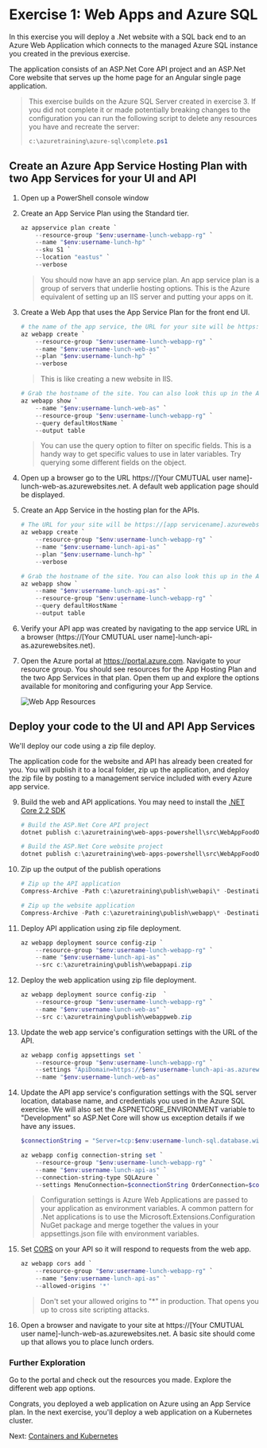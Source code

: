 # Exercise 1: Web Apps and Azure SQL

In this exercise you will deploy a .Net website with a SQL back end to an Azure Web Application which connects to the managed Azure SQL instance you created in the previous exercise.

The application consists of an ASP.Net Core API project and an ASP.Net Core website that serves up the home page for an Angular single page application.

> This exercise builds on the Azure SQL Server created in exercise 3. If you did not complete it or made potentially breaking changes to the configuration you can run the following script to delete any resources you have and recreate the server:
> ```powershell
> c:\azuretraining\azure-sql\complete.ps1
> ```

## Create an Azure App Service Hosting Plan with two App Services for your UI and API

1. Open up a PowerShell console window
<!--and navigate to the azuretraining folder you downloaded in step 2.-->

<!--
2. Set a variable for the resource group you created in previous exercises. You will use this variable in many of the commands for this exercise so you don't have to retype it.

    ```powershell
    $resourceGroupName = "$env:username-lunch-webapp-rg"
    ```

    > The $env variable is a built in Powershell value that allows you to access system information. Here you are using it  (`$env:username`) to get your Windows user name to make your resource group name is unique in case you are sharing a subscription with other class members.
-->

2. Create an App Service Plan using the Standard tier.

    ```powershell
    az appservice plan create `
        --resource-group "$env:username-lunch-webapp-rg" `
        --name "$env:username-lunch-hp" `
        --sku S1 `
        --location "eastus" `
        --verbose
    ```

    > You should now have an app service plan. An app service plan is a group of servers that underlie hosting options. This is the Azure equivalent of setting up an IIS server and putting your apps on it.

4. Create a Web App that uses the App Service Plan for the front end UI.

    ```powershell
    # the name of the app service, the URL for your site will be https://[app servicename].azurewebsites.net
    az webapp create `
        --resource-group "$env:username-lunch-webapp-rg" `
        --name "$env:username-lunch-web-as" `
        --plan "$env:username-lunch-hp" `
        --verbose
    ```

    > This is like creating a new website in IIS.

    ```powershell
    # Grab the hostname of the site. You can also look this up in the Azure portal.
    az webapp show `
        --name "$env:username-lunch-web-as" `
        --resource-group "$env:username-lunch-webapp-rg" `
        --query defaultHostName `
        --output table
    ```

    > You can use the query option to filter on specific fields. This is a handy way to get specific values to use in later variables. Try querying some different fields on the object.

5. Open up a browser go to the URL https://[Your CMUTUAL user name]-lunch-web-as.azurewebsites.net.  A default web application page should be displayed.

6. Create an App Service in the hosting plan for the APIs.

    ```powershell
    # The URL for your site will be https://[app servicename].azurewebsites.net
    az webapp create `
        --resource-group "$env:username-lunch-webapp-rg" `
        --name "$env:username-lunch-api-as" `
        --plan "$env:username-lunch-hp" `
        --verbose

    # Grab the hostname of the site. You can also look this up in the Azure portal.
    az webapp show `
        --name "$env:username-lunch-api-as" `
        --resource-group "$env:username-lunch-webapp-rg" `
        --query defaultHostName `
        --output table
    ```

7. Verify your API app was created by navigating to the app service URL in a browser (https://[Your CMUTUAL user name]-lunch-api-as.azurewebsites.net).

8. Open the Azure portal at https://portal.azure.com.  Navigate to your resource group.  You should see resources for the App Hosting Plan and the two App Services in that plan.  Open them up and explore the options available for monitoring and configuring your App Service.

    ![Web App Resources](images/web-apps-resource-group.png)

## Deploy your code to the UI and API App Services

We'll deploy our code using a zip file deploy.

The application code for the website and API has already been created for you. You will publish it to a local folder, zip up the application, and deploy the zip file by posting to a management service included with every Azure app service.

9. Build the web and API applications. You may need to install the [.NET Core 2.2 SDK](https://dotnet.microsoft.com/download/visual-studio-sdks)

    ```powershell
    # Build the ASP.Net Core API project
    dotnet publish c:\azuretraining\web-apps-powershell\src\WebAppFoodOrder.Api\WebAppFoodOrder.Api.csproj -o c:\azuretraining\publish\webapi

    # Build the ASP.Net Core website project
    dotnet publish c:\azuretraining\web-apps-powershell\src\WebAppFoodOrder.Web\WebAppFoodOrder.Web.csproj -o c:\azuretraining\publish\webapp
    ```

10. Zip up the output of the publish operations

    ```powershell
    # Zip up the API application
    Compress-Archive -Path c:\azuretraining\publish\webapi\* -DestinationPath c:\azuretraining\publish\webappapi.zip -Force

    # Zip up the website application
    Compress-Archive -Path c:\azuretraining\publish\webapp\* -DestinationPath c:\azuretraining\publish\webappweb.zip -Force
    ```

11. Deploy API application using zip file deployment.

    ```powershell
    az webapp deployment source config-zip `
        --resource-group "$env:username-lunch-webapp-rg" `
        --name "$env:username-lunch-api-as" `
        --src c:\azuretraining\publish\webappapi.zip
    ```

12. Deploy the web application using zip file deployment.

    ```powershell
    az webapp deployment source config-zip  `
        --resource-group "$env:username-lunch-webapp-rg" `
        --name "$env:username-lunch-web-as" `
        --src c:\azuretraining\publish\webappweb.zip
    ```

13. Update the web app service's configuration settings with the URL of the API.

    ```powershell
    az webapp config appsettings set `
        --resource-group "$env:username-lunch-webapp-rg" `
        --settings "ApiDomain=https://$env:username-lunch-api-as.azurewebsites.net" `
        --name "$env:username-lunch-web-as"
    ```

14. Update the API app service's configuration settings with the SQL server location, database name, and credentials you used in the Azure SQL exercise. We will also set the ASPNETCORE_ENVIRONMENT variable to "Development" so ASP.Net Core will show us exception details if we have any issues.

    ```powershell
    $connectionString = "Server=tcp:$env:username-lunch-sql.database.windows.net,1433;Initial Catalog=lunch-db;Persist Security Info=False;User ID=lunchadmin;Password=%Lunch4U!;MultipleActiveResultSets=False;Encrypt=True;TrustServerCertificate=False;Connection Timeout=30;"

    az webapp config connection-string set `
        --resource-group "$env:username-lunch-webapp-rg" `
        --name "$env:username-lunch-api-as" `
        --connection-string-type SQLAzure `
        --settings MenuConnection=$connectionString OrderConnection=$connectionString
    ```
    > Configuration settings is Azure Web Applications are passed to your application as environment variables.  A common pattern for .Net applications is to use the Microsoft.Extensions.Configuration NuGet package and merge together the values in your appsettings.json file with environment variables.

15. Set [CORS](https://docs.microsoft.com/en-us/rest/api/storageservices/cross-origin-resource-sharing--cors--support-for-the-azure-storage-services) on your API so it will respond to requests from the web app. 

    ```powershell
    az webapp cors add `
        --resource-group "$env:username-lunch-webapp-rg" `
        --name "$env:username-lunch-api-as" `
        --allowed-origins '*'
    ```

    > Don't set your allowed origins to "*" in production. That opens you up to cross site scripting attacks.

16. Open a browser and navigate to your site at https://[Your CMUTUAL user name]-lunch-web-as.azurewebsites.net.  A basic site should come up that allows you to place lunch orders.

### Further Exploration
Go to the portal and check out the resources you made. Explore the different web app options.

Congrats, you deployed a web application on Azure using an App Service plan. In the next exercise, you'll deploy a web application on a Kubernetes cluster.

Next: [Containers and Kubernetes](05-containers-kubernetes-cli.md)
